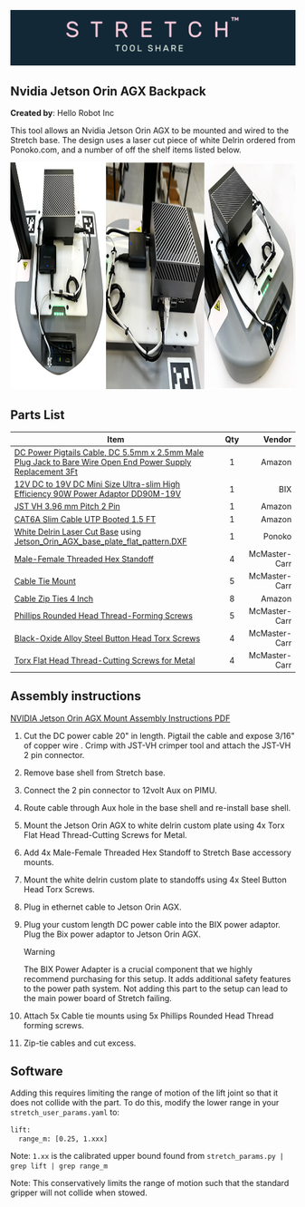 ![image](../../images/banner.png)

## Nvidia Jetson Orin AGX Backpack

**Created by**: Hello Robot Inc

This tool allows an Nvidia Jetson Orin AGX to be mounted and wired to the Stretch base. The design uses a laser cut piece of white Delrin ordered from Ponoko.com, and a number of off the shelf items listed below.

<img src="images/Jetson_Mount.jpg" alt="image" height="400" />


## Parts List

| Item                                                                                                                                                                                                         | Qty |        Vendor |
|--------------------------------------------------------------------------------------------------------------------------------------------------------------------------------------------------------------|:-------------:|--------------:|
| [DC Power Pigtails Cable, DC 5.5mm x 2.5mm Male Plug Jack to Bare Wire Open End Power Supply Replacement 3Ft](https://www.amazon.com/gp/product/B09JKNRHBZ/ref=ppx_yo_dt_b_asin_title_o03_s00?ie=UTF8&psc=1) | 1 |        Amazon |
| [12V DC to 19V DC Mini Size Ultra-slim High Efficiency 90W Power Adaptor DD90M-19V](https://www.bixpower.com/BX-DD90M-p/bx-dd90m-19v.htm)                                                                    | 1 |           BIX |
| [JST VH 3.96 mm Pitch 2 Pin](https://www.amazon.com/pzsmocn-JST-VH-VH-SMT-Terminal-Connector/dp/B089QRPTYS?th=1)                                                                                             | 1 |        Amazon |
| [CAT6A Slim Cable UTP Booted 1.5 FT](https://www.amazon.com/gp/product/B07WZQCBBF/ref=ppx_yo_dt_b_asin_title_o05_s00?ie=UTF8&psc=1)                                                                          | 1 |        Amazon |
| [White Delrin Laser Cut Base](https://www.ponoko.com/materials/white-delrin) using [Jetson_Orin_AGX_base_plate_flat_pattern.DXF](CAD/Jetson_Orin_AGX_base_plate_flat_pattern.DXF)                                                                                                                             | 1 |        Ponoko |
| [Male-Female Threaded Hex Standoff](https://www.mcmaster.com/93655A308/)                                                                                                                                     | 4 | McMaster-Carr |
| [Cable Tie Mount](https://www.mcmaster.com/7566K12/)                                                                                                                                                         | 5 | McMaster-Carr |
| [Cable Zip Ties 4 Inch](https://www.amazon.com/gp/product/B07V6QLSBP/ref=ppx_yo_dt_b_search_asin_title?ie=UTF8&psc=1)                                                                                        | 8 |        Amazon |
| [Phillips Rounded Head Thread-Forming Screws](https://www.mcmaster.com/90380A375/)                                                                                                                           | 5 | McMaster-Carr |
| [Black-Oxide Alloy Steel Button Head Torx Screws](https://www.mcmaster.com/96452A714/)                                                                                                                       | 4 | McMaster-Carr |
| [Torx Flat Head Thread-Cutting Screws for Metal](https://www.mcmaster.com/90390A112/)                                                                                                                        | 4 | McMaster-Carr |


## Assembly instructions                                                                                               
 [NVIDIA Jetson Orin AGX Mount Assembly Instructions PDF](images/Stretch_2_NVIDIA_Jetson_Orin_AGX_Mount_Installation.pdf)                                                                                  
1. Cut the DC power cable 20" in length. Pigtail the cable and expose 3/16" of copper wire . Crimp with JST-VH crimper tool and attach the JST-VH 2 pin connector.

2. Remove base shell from Stretch base.

3. Connect the 2 pin connector to 12volt Aux on PIMU.

4. Route cable through Aux hole in the base shell and re-install base shell.

5. Mount the Jetson Orin AGX to white delrin custom plate using 4x Torx Flat Head Thread-Cutting Screws for Metal.

6. Add 4x Male-Female Threaded Hex Standoff to Stretch Base accessory mounts.

7. Mount the white delrin custom plate to standoffs using 4x Steel Button Head Torx Screws.

8. Plug in ethernet cable to Jetson Orin AGX.

9. Plug your custom length DC power cable into the BIX power adaptor. Plug the Bix power adaptor to Jetson Orin AGX.
   > [!WARNING]
   > The BIX Power Adapter is a crucial component that we highly recommend purchasing for this setup. It adds additional safety features to the power path system. Not adding this part to the setup can lead to the main power board of Stretch failing.

10. Attach 5x Cable tie mounts using 5x Phillips Rounded Head Thread forming screws.

11. Zip-tie cables and cut excess.

## Software

Adding this requires limiting the range of motion of the lift joint so that it does not collide with the part. To do this, modify the lower range in your ```stretch_user_params.yaml``` to:

```commandline
lift:
  range_m: [0.25, 1.xxx]
```

Note: `1.xx` is the calibrated upper bound found from ```stretch_params.py | grep lift | grep range_m```

Note: This conservatively limits the range of motion such that the standard gripper will not collide when stowed.
